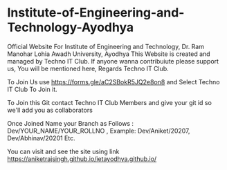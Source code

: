 # Institute-of-Engineering-and-Technology-Ayodhya
Official Website For Institute of Engineering and Technology, Dr. Ram Manohar Lohia Awadh University, Ayodhya
This Website is created and managed by Techno IT Club.
If anyone wanna contribuiute please support us, You will be mentioned here, Regards Techno IT Club.

To Join Us use https://forms.gle/aC2SBokR5JQ2e8on8 and Select Techno IT Club To Join it.

To Join this Git contact Techno IT Club Members and give your git id so we'll add you as collaborators

Once Joined Name your Branch as Follows : Dev/YOUR_NAME/YOUR_ROLLNO , Example: Dev/Aniket/20207, Dev/Abhinav/20201 Etc.

You can visit and see the site using link https://aniketrajsingh.github.io/ietayodhya.github.io/
